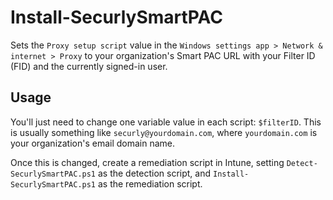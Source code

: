 # Install-SecurlySmartPAC
Sets the `Proxy setup script` value in the `Windows settings app > Network & internet > Proxy` to your organization's Smart PAC URL with your Filter ID (FID) and the currently signed-in user.

## Usage
You'll just need to change one variable value in each script: `$filterID`. This is usually something like `securly@yourdomain.com`, where `yourdomain.com` is your organization's email domain name.

Once this is changed, create a remediation script in Intune, setting `Detect-SecurlySmartPAC.ps1` as the detection script, and `Install-SecurlySmartPAC.ps1` as the remediation script.
